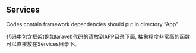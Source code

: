## Services

Codes contain framework dependencies should put in directory "App"

代码中包含框架(例如laravel)代码的请放到APP目录下面, 抽象程度非常高的函数可以直接放在Services目录下。
